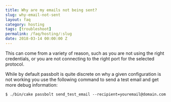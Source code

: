 ```yaml
---
title: Why are my emails not being sent?
slug: why-email-not-sent
layout: faq
category: hosting
tags: [troubleshoot]
permalink: /faq/hosting/:slug
date: 2018-03-14 00:00:00 Z
---
```

This can come from a variety of reason, such as you are not using the right credentials, or you
are not connecting to the right port for the selected protocol.

While by default passbolt is quite discrete on why a given configuration is not working you use the following
command to send a test email and get more debug information:

```shell
$ ./bin/cake passbolt send_test_email --recipient=youremail@domain.com
```

